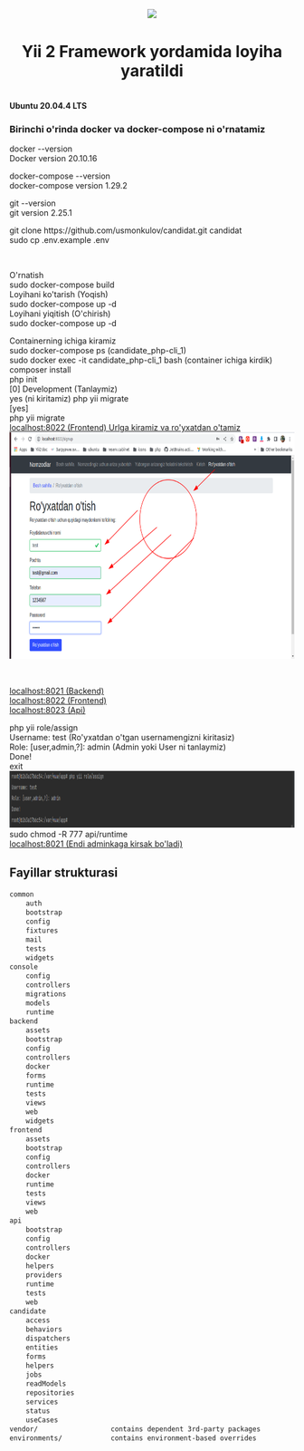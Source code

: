 <p align="center">
    <a href="https://github.com/yiisoft" target="_blank">
        <img src="https://avatars0.githubusercontent.com/u/993323" height="100px">
    </a>
    <h1 align="center">Yii 2 Framework yordamida loyiha yaratildi</h1>
    <br>
    <b> Ubuntu 20.04.4 LTS </b>
    <br>
    <h3>Birinchi o'rinda <b>docker<b> va </b>docker-compose</b> ni o'rnatamiz</h3>
    <p>
        docker --version <br>
        Docker version 20.10.16
    </p>
    <p>
        docker-compose --version <br>
        docker-compose version 1.29.2
    </p>
    <p>
        git --version <br>
        git version 2.25.1
    </p>
    <p>
        git clone https://github.com/usmonkulov/candidat.git candidat <br>
        sudo cp .env.example .env <br>
    </p>    
    <br>
     <p>
        O'rnatish <br>
        sudo docker-compose build <br>
        Loyihani ko'tarish (Yoqish) <br>
        sudo docker-compose up -d <br>
        Loyihani yiqitish (O'chirish) <br>
        sudo docker-compose up -d <br>
    </p>    
    <p>
        Containerning ichiga kiramiz <br>
        sudo docker-compose ps (candidate_php-cli_1) <br>
        sudo docker exec -it candidate_php-cli_1 bash (container ichiga kirdik)<br>
        composer install <br>
        php init <br>
        [0] Development (Tanlaymiz) <br>
        yes (ni kiritamiz)
        php yii migrate <br>
        [yes] <br>
        php yii migrate <br>
        <a href="http://localhost:8022">localhost:8022 (Frontend) Urlga kiramiz va ro'yxatdan o'tamiz</a> <br>
        <img src="readme/1.png" height="400px">
    </p> <br>
    <p>
        <a href="http://localhost:8021">localhost:8021 (Backend)</a> <br> 
        <a href="http://localhost:8022">localhost:8022 (Frontend)</a> <br> 
        <a href="http://localhost:8023">localhost:8023 (Api)</a> <br> 
    </p>
    <p>
        php yii role/assign <br>
        Username: test (Ro'yxatdan o'tgan usernamengizni kiritasiz) <br>
        Role: [user,admin,?]: admin (Admin yoki User ni tanlaymiz) <br>
        Done! <br>
        exit <br>
        <img src="readme/2.png" height="100px">
        sudo chmod -R 777 api/runtime <br>
        <a href="http://localhost:8021">localhost:8021 (Endi adminkaga kirsak bo'ladi)</a> <br>
    </p>
</p>

Fayillar strukturasi
-------------------

```
common
    auth
    bootstrap
    config
    fixtures
    mail
    tests
    widgets
console
    config
    controllers
    migrations
    models
    runtime
backend
    assets
    bootstrap
    config
    controllers
    docker
    forms
    runtime
    tests
    views
    web
    widgets
frontend
    assets
    bootstrap
    config
    controllers
    docker
    runtime
    tests
    views
    web
api
    bootstrap
    config
    controllers
    docker
    helpers
    providers
    runtime
    tests
    web
candidate
    access
    behaviors
    dispatchers
    entities
    forms
    helpers
    jobs
    readModels
    repositories
    services
    status
    useCases
vendor/                  contains dependent 3rd-party packages
environments/            contains environment-based overrides
```

